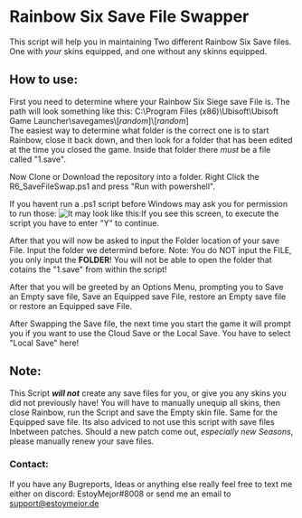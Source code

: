 # Rainbow Six Save File Swapper
This script will help you in maintaining Two different Rainbow Six Save files. One with _your_ skins equipped, and one without any skinns equipped.

## How to use:
First you need to determine where your Rainbow Six Siege save File is. The path will look something like this: 
C:\Program Files (x86)\Ubisoft\Ubisoft Game Launcher\savegames\\[*random*]\\[*random*]\
The easiest way to determine what folder is the correct one is to start Rainbow, close it back down, and then look for a folder that has been edited at the time you closed the game. Inside that folder there *must* be a file called "1.save".  

Now Clone or Download the repository into a folder. 
Right Click the R6_SaveFileSwap.ps1 and press "Run with powershell".

If you havent run a .ps1 script before Windows may ask you for permission to run those:
![It may look like this: ](https://4sysops.com/wp-content/uploads/2013/10/PowerShell-Execution-Policy.png)If you see this screen, to execute the script you have to enter "Y" to continue. 

After that you will now be asked to input the Folder location of your save File. Input the folder we determind before.
Note: You do NOT input the FILE, you only input the **FOLDER**! You will not be able to open the folder that cotains the "1.save" from within the script!

After that you will be greeted by an Options Menu, prompting you to Save an Empty save file, Save an Equipped save File, restore an Empty save file or restore an Equipped save File. 

After Swapping the Save file, the next time you start the game it will prompt you if you want to use the Cloud Save or the Local Save. You have to select "Local Save" here! 

## Note:
This Script **_will not_** create any save files for you, or give you any skins you did not previously have! You will have to manually unequip all skins, then close Rainbow, run the Script and save the Empty skin file. Same for the Equipped save file.
Its also adviced to not use this script with save files Inbetween patches. Should a new patch come out, _especially new Seasons_, please manually renew your save files. 


### Contact: 
If you have any Bugreports, Ideas or anything else really feel free to text me either on discord: EstoyMejor#8008 or send me an email to [support@estoymejor.de](mailto:support@estoymejor.de)
